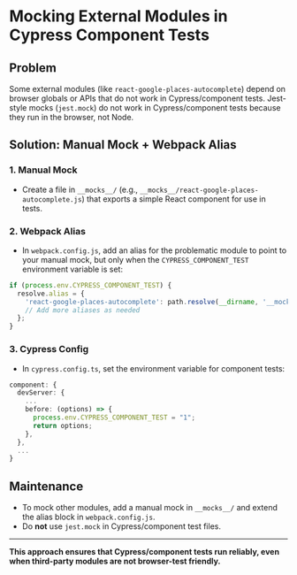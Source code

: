 # Mocking External Modules in Cypress Component Tests

## Problem
Some external modules (like `react-google-places-autocomplete`) depend on browser globals or APIs that do not work in Cypress/component tests. Jest-style mocks (`jest.mock`) do not work in Cypress/component tests because they run in the browser, not Node.

## Solution: Manual Mock + Webpack Alias

### 1. Manual Mock
- Create a file in `__mocks__/` (e.g., `__mocks__/react-google-places-autocomplete.js`) that exports a simple React component for use in tests.

### 2. Webpack Alias
- In `webpack.config.js`, add an alias for the problematic module to point to your manual mock, but only when the `CYPRESS_COMPONENT_TEST` environment variable is set:

```js
if (process.env.CYPRESS_COMPONENT_TEST) {
  resolve.alias = {
    'react-google-places-autocomplete': path.resolve(__dirname, '__mocks__/react-google-places-autocomplete.js'),
    // Add more aliases as needed
  };
}
```

### 3. Cypress Config
- In `cypress.config.ts`, set the environment variable for component tests:

```ts
component: {
  devServer: {
    ...
    before: (options) => {
      process.env.CYPRESS_COMPONENT_TEST = "1";
      return options;
    },
  },
  ...
}
```

## Maintenance
- To mock other modules, add a manual mock in `__mocks__/` and extend the alias block in `webpack.config.js`.
- Do **not** use `jest.mock` in Cypress/component test files.

---

**This approach ensures that Cypress/component tests run reliably, even when third-party modules are not browser-test friendly.**
